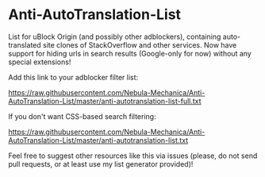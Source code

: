 # Anti-AutoTranslation-List
List for uBlock Origin (and possibly other adblockers), containing auto-translated site clones of StackOverflow and other services.
Now have support for hiding urls in search results (Google-only for now) without any special extensions!

Add this link to your adblocker filter list:

<https://raw.githubusercontent.com/Nebula-Mechanica/Anti-AutoTranslation-List/master/anti-autotranslation-list-full.txt>

If you don't want CSS-based search filtering:

<https://raw.githubusercontent.com/Nebula-Mechanica/Anti-AutoTranslation-List/master/anti-autotranslation-list.txt>

Feel free to suggest other resources like this via issues (please, do not send pull requests, or at least use my list generator provided)!
